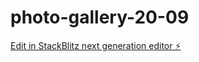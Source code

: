 # photo-gallery-20-09

[Edit in StackBlitz next generation editor ⚡️](https://stackblitz.com/~/github.com/CC3636-IV/photo-gallery-20-09)